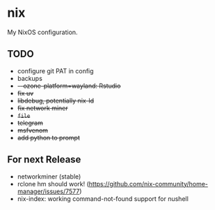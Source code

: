 # nix

My NixOS configuration.

## TODO
- configure git PAT in config
- backups
- ~~--ozone-platform=wayland: Rstudio~~
- ~~fix uv~~
- ~~libdebug, potentially nix-ld~~
- ~~fix network miner~~
- ~~`file`~~
- ~~telegram~~
- ~~msfvenom~~
- ~~add python to prompt~~


## For next Release
- networkminer (stable)
- rclone hm should work! (https://github.com/nix-community/home-manager/issues/7577)
- nix-index: working command-not-found support for nushell
